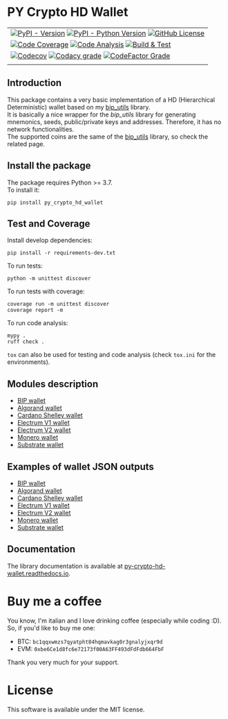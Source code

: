 # PY Crypto HD Wallet

| |
|---|
| [![PyPI - Version](https://img.shields.io/pypi/v/py_crypto_hd_wallet.svg?logo=pypi&label=PyPI&logoColor=gold)](https://pypi.org/project/py_crypto_hd_wallet/) [![PyPI - Python Version](https://img.shields.io/pypi/pyversions/py_crypto_hd_wallet.svg?logo=python&label=Python&logoColor=gold)](https://pypi.org/project/py_crypto_hd_wallet/) [![GitHub License](https://img.shields.io/github/license/ebellocchia/py_crypto_hd_wallet?label=License)](https://github.com/ebellocchia/py_crypto_hd_wallet?tab=MIT-1-ov-file) |
| [![Code Coverage](https://github.com/ebellocchia/py_crypto_hd_wallet/actions/workflows/code-coverage.yml/badge.svg)](https://github.com/ebellocchia/py_crypto_hd_wallet/actions/workflows/code-coverage.yml) [![Code Analysis](https://github.com/ebellocchia/py_crypto_hd_wallet/actions/workflows/code-analysis.yml/badge.svg)](https://github.com/ebellocchia/py_crypto_hd_wallet/actions/workflows/code-analysis.yml) [![Build & Test](https://github.com/ebellocchia/py_crypto_hd_wallet/actions/workflows/test.yml/badge.svg)](https://github.com/ebellocchia/py_crypto_hd_wallet/actions/workflows/test.yml) |
| [![Codecov](https://img.shields.io/codecov/c/github/ebellocchia/py_crypto_hd_wallet?label=Code%20Coverage)](https://codecov.io/gh/ebellocchia/py_crypto_hd_wallet) [![Codacy grade](https://img.shields.io/codacy/grade/45f6f8c688e4479e83069427ccd24e19?label=Codacy%20Grade)](https://app.codacy.com/gh/ebellocchia/py_crypto_hd_wallet/dashboard?utm_source=gh&utm_medium=referral&utm_content=&utm_campaign=Badge_grade) [![CodeFactor Grade](https://img.shields.io/codefactor/grade/github/ebellocchia/py_crypto_hd_wallet?label=CodeFactor%20Grade)](https://www.codefactor.io/repository/github/ebellocchia/py_crypto_hd_wallet) |
| |

## Introduction

This package contains a very basic implementation of a HD (Hierarchical Deterministic) wallet based on my [bip_utils](https://github.com/ebellocchia/bip_utils) library.\
It is basically a nice wrapper for the *bip_utils* library for generating mnemonics, seeds, public/private keys and addresses.
Therefore, it has no network functionalities.\
The supported coins are the same of the [bip_utils](https://github.com/ebellocchia/bip_utils) library, so check the related page.

## Install the package

The package requires Python >= 3.7.\
To install it:

    pip install py_crypto_hd_wallet

## Test and Coverage

Install develop dependencies:

    pip install -r requirements-dev.txt

To run tests:

    python -m unittest discover

To run tests with coverage:

    coverage run -m unittest discover
    coverage report -m

To run code analysis:

    mypy .
    ruff check .

`tox` can also be used for testing and code analysis (check `tox.ini` for the environments).

## Modules description

- [BIP wallet](https://github.com/ebellocchia/py_crypto_hd_wallet/tree/master/readme/bip_wallet.md)
- [Algorand wallet](https://github.com/ebellocchia/py_crypto_hd_wallet/tree/master/readme/algorand_wallet.md)
- [Cardano Shelley wallet](https://github.com/ebellocchia/py_crypto_hd_wallet/tree/master/readme/cardano_shelley_wallet.md)
- [Electrum V1 wallet](https://github.com/ebellocchia/py_crypto_hd_wallet/tree/master/readme/electrum_v1_wallet.md)
- [Electrum V2 wallet](https://github.com/ebellocchia/py_crypto_hd_wallet/tree/master/readme/electrum_v2_wallet.md)
- [Monero wallet](https://github.com/ebellocchia/py_crypto_hd_wallet/tree/master/readme/monero_wallet.md)
- [Substrate wallet](https://github.com/ebellocchia/py_crypto_hd_wallet/tree/master/readme/substrate_wallet.md)

## Examples of wallet JSON outputs

- [BIP wallet](https://github.com/ebellocchia/py_crypto_hd_wallet/tree/master/readme/bip_wallet_examples.md)
- [Algorand wallet](https://github.com/ebellocchia/py_crypto_hd_wallet/tree/master/readme/algorand_wallet_examples.md)
- [Cardano Shelley wallet](https://github.com/ebellocchia/py_crypto_hd_wallet/tree/master/readme/cardano_shelley_wallet_examples.md)
- [Electrum V1 wallet](https://github.com/ebellocchia/py_crypto_hd_wallet/tree/master/readme/electrum_v1_wallet_examples.md)
- [Electrum V2 wallet](https://github.com/ebellocchia/py_crypto_hd_wallet/tree/master/readme/electrum_v2_wallet_examples.md)
- [Monero wallet](https://github.com/ebellocchia/py_crypto_hd_wallet/tree/master/readme/monero_wallet_examples.md)
- [Substrate wallet](https://github.com/ebellocchia/py_crypto_hd_wallet/tree/master/readme/substrate_wallet_examples.md)

## Documentation

The library documentation is available at [py-crypto-hd-wallet.readthedocs.io](https://py-crypto-hd-wallet.readthedocs.io).

# Buy me a coffee

You know, I'm italian and I love drinking coffee (especially while coding :D). So, if you'd like to buy me one:
- BTC: `bc1qqxwmzs7qyatpht84hqmavkag0r3gnalyjxqr9d`
- EVM: `0xbe6Ce1d8fc6e72173f00A63FF493dFdFdb664FbF`

Thank you very much for your support.

# License

This software is available under the MIT license.
